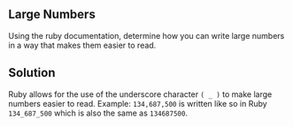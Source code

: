 ## Large Numbers
Using the ruby documentation, determine how you can write large numbers in a way that makes them easier to read.

## Solution
Ruby allows for the use of the underscore character `( _ )` to make large numbers easier to read. Example: `134,687,500` is written like so in Ruby `134_687_500` which is also the same as `134687500`.
